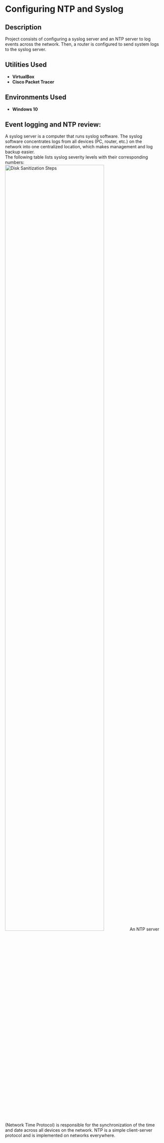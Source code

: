 <h1>Configuring NTP and Syslog</h1>

<h2>Description</h2>
Project consists of configuring a syslog server and an NTP server to log events across the network. Then, a router is configured to send system logs to the syslog server.
<br />


<h2>Utilities Used</h2>

- <b>VirtualBox</b> 
- <b>Cisco Packet Tracer</b>

<h2>Environments Used </h2>

- <b>Windows 10</b>

<h2>Event logging and NTP review:</h2>
A syslog server is a computer that runs syslog software. The syslog software concentrates logs from all devices (PC, router, etc.) on the network into one centralized location, which makes management and log backup easier.<br/>
The following table lists syslog severity levels with their corresponding numbers:<br/>
<img src="https://imagizer.imageshack.com/img923/8952/GCABYn.png" height="80%" width="80%" alt="Disk Sanitization Steps"/>
An NTP server (Network Time Protocol) is responsible for the synchronization of the time and date across all devices on the network. NTP is a simple client-server protocol and is implemented on networks everywhere.<br/>
<br />
<br />


<!--
 ```diff
- text in red
+ text in green
! text in orange
# text in gray
@@ text in purple (and bold)@@
```
--!>
